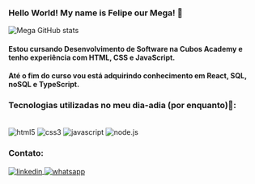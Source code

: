  ### Hello World! My name is Felipe our Mega! 🖖

 ![Mega GitHub stats](https://github-readme-stats.vercel.app/api?username=FelipepLopes&show_icons=true&theme=tokyonight)
 
####  Estou cursando Desenvolvimento de Software na Cubos Academy e tenho experiência com HTML, CSS e JavaScript.
####  Até o fim do curso vou está adquirindo conhecimento em React, SQL, noSQL e TypeScript.

### Tecnologias utilizadas no meu dia-adia (por enquanto)🧠:

 <div style="display: inline_block"><br/>
   <img align="center" alt="html5" src="https://img.shields.io/badge/HTML5-E34F26?style=for-the-badge&logo=html5&logoColor=white"></img>
   <img align="center" alt="css3" src="https://img.shields.io/badge/CSS3-1572B6?style=for-the-badge&logo=css3&logoColor=white"></img>
   <img align="center" alt="javascript" src="https://img.shields.io/badge/JavaScript-323330?style=for-the-badge&logo=javascript&logoColor=F7DF1E"></img>
   <img align="center" alt="node.js" src="https://img.shields.io/badge/Node.js-43853D?style=for-the-badge&logo=node.js&logoColor=white"></img>
  </div>
  
### Contato:  
  <div>
   <a href="https://www.linkedin.com/in/felipeplopes/">
      <img align="center" alt="linkedin" src="https://img.shields.io/badge/LinkedIn-0077B5?style=for-the-badge&logo=linkedin&logoColor=white"> </img>
   </a>
   <a href="https://wa.me/5585991838128">
     <img align="center" alt="whatsapp" src="https://img.shields.io/badge/WhatsApp-25D366?style=for-the-badge&logo=whatsapp&logoColor=white"></img>
   </a>
  </div>
